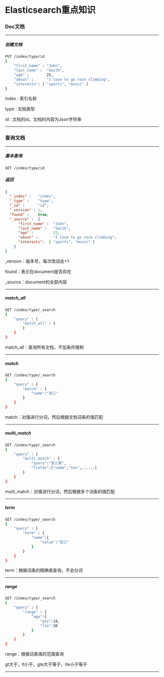 # Elasticsearch重点知识







### Doc文档



---



##### 创建文档

```bash
PUT /index/type/id
{
    "first_name" : "John",
    "last_name" :  "Smith",
    "age" :        25,
    "about" :      "I love to go rock climbing",
    "interests": [ "sports", "music" ]
}
```

index : 索引名称

type : 文档类型

id : 文档的id，文档的内容为Json字符串



---



### 查询文档



---



##### 基本查询

```bash
GET /index/type/id
```



##### 返回

```json
{
  "_index" :   "index",
  "_type" :    "type",
  "_id" :      "id",
  "_version" : 1,
  "found" :    true,
  "_source" :  {
      "first_name" :  "John",
      "last_name" :   "Smith",
      "age" :         25,
      "about" :       "I love to go rock climbing",
      "interests":  [ "sports", "music" ]
    }
}
```

 _version：版本号，每次改动会+1

 found：表示在document是否存在

 _source：document的全部内容



---



##### match_all

```bash
GET /index/type/_search
{
    "query" : {
        "match_all" : {
        }
    }
}
```

match_all：查询所有文档，不加条件限制



---



##### match

```bash
GET /index/type/_search
{
    "query" : {
        "match" : {
        	"name":"张三"
        }
    }
}
```

match：对值进行分词，然后根据文档词条的值匹配



---



##### multi_match

```bash
GET /index/type/_search
{
    "query" : {
        "multi_match" : {
        	"query":"张三男",
        	"fields":["name","sex",......]
        }
    }
}
```

multi_match：对值进行分词，然后根据多个词条的值匹配



---



##### term

```bash
GET /index/type/_search
{
    "query" : {
        "term" : {
        	"name":{
        		"value":"张三"
        	}
        }
    }
}
```

term：根据词条的精确值查询，不会分词


---



##### range

```bash
GET /index/type/_search
{
    "query" : {
        "range" : {
        	"age":{
        		"gte":18,
        		"lte":30
        	}
        }
    }
}
```

range：根据词条值的范围查询

gt大于，lt小于，gte大于等于，lte小于等于



---





